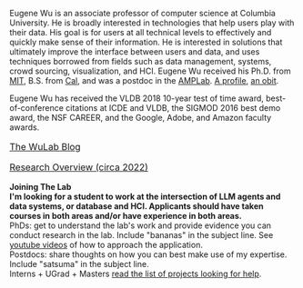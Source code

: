 Eugene Wu is an associate professor of computer science at Columbia University.
He is broadly interested in technologies that help users play with
their data.  His goal is for users at all technical
levels to effectively and quickly make sense of their information.
He is interested in solutions that ultimately improve the interface between
users and data, and uses techniques borrowed from fields such as data management, 
systems, crowd sourcing, visualization, and HCI.
Eugene Wu received his Ph.D. from  [MIT](http://www.csail.mit.edu),
B.S. from [Cal](http://www.cs.berkeley.edu),
and was a postdoc in the [AMPLab](https://amplab.cs.berkeley.edu).
[A profile](http://www.cs.columbia.edu/2015/wu-profile/),
[an obit](./obit.html).


Eugene Wu has received the VLDB 2018 10-year test of time award, best-of-conference citations at ICDE and VLDB, the SIGMOD 2016 best demo award, the NSF CAREER, and the Google, Adobe, and Amazon faculty awards.  

<!--by [@mstem](http://partnews.brownbag.me/2012/02/29/interview-matt-stempeck-wants-to-change-the-world-with-tech/),-->

<div style="margin-top: 1em;font-size: 12pt; ">
<p>
  <a href="https://medium.com/thewulab">The WuLab Blog</a> 
  <!--<a href="http://cudbg.github.io/lab">Website</a>
  & -->

</p>
<p>
  <a href="./statement">Research Overview (circa 2022)</a>
</p>
</div>


<!--
<div class="applyheading" style="text-align: left; "> </div>
-->

<p>
  <b>Joining The Lab</b>   
  <br/><b>I'm looking for a student to work at the intersection of LLM agents and data systems, or database and HCI.   Applicants should have taken courses in both areas and/or have experience in both areas.</b>
  <br/>PhDs: get to understand the lab's work and provide evidence you can conduct research in the lab.   Include "bananas" in the subject line.  See <a href="https://www.youtube.com/playlist?list=PLe9dkYfBBHFkJUmqluDocwGuxaZ3y5Zkm">youtube videos</a> of how to approach the application.
  <br/>Postdocs: share thoughts on how you can best make use of my expertise.  Include "satsuma" in the subject line.   
  <br/>Interns + UGrad + Masters <a href="./tasks.html">read the list of projects looking for help</a>.
</p>



<!--advised by the esteemed [Sam Madden](http://db.lcs.mit.edu/madden/) and 
[Michael Stonebraker](https://en.wikipedia.org/wiki/Michael_Stonebraker),
in the [database](http://db.csail.mit.edu/) group.
before starting at <a href="http://www.cs.columbia.edu">Columbia University</a> in Fall 2015.-->
<!--advised by the esteemed [Sam Madden](http://db.lcs.mit.edu/madden/) and 
[Michael Stonebraker](https://en.wikipedia.org/wiki/Michael_Stonebraker),
in the [database](http://db.csail.mit.edu/) group.
before starting at <a href="http://www.cs.columbia.edu">Columbia University</a> in Fall 2015.-->


